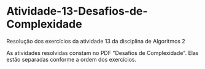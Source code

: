 # Atividade-13-Desafios-de-Complexidade
Resolução dos exercícios da atividade 13 da disciplina de Algoritmos 2

As atividades resolvidas constam no PDF "Desafios de Complexidade". Elas estão separadas conforme a ordem dos exercícios.
